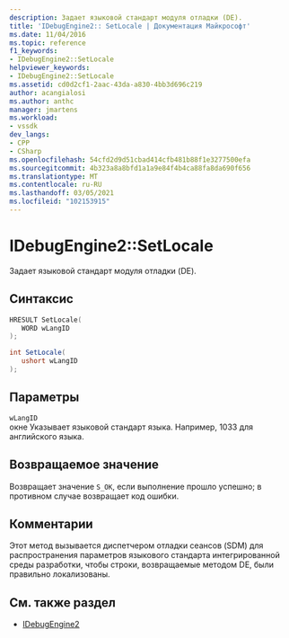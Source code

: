 ```yaml
---
description: Задает языковой стандарт модуля отладки (DE).
title: 'IDebugEngine2:: SetLocale | Документация Майкрософт'
ms.date: 11/04/2016
ms.topic: reference
f1_keywords:
- IDebugEngine2::SetLocale
helpviewer_keywords:
- IDebugEngine2::SetLocale
ms.assetid: cd0d2cf1-2aac-43da-a830-4bb3d696c219
author: acangialosi
ms.author: anthc
manager: jmartens
ms.workload:
- vssdk
dev_langs:
- CPP
- CSharp
ms.openlocfilehash: 54cfd2d9d51cbad414cfb481b88f1e3277500efa
ms.sourcegitcommit: 4b323a8a8bfd1a1a9e84f4b4ca88fa8da690f656
ms.translationtype: MT
ms.contentlocale: ru-RU
ms.lasthandoff: 03/05/2021
ms.locfileid: "102153915"
---
```

# <a name="idebugengine2setlocale"></a>IDebugEngine2::SetLocale
Задает языковой стандарт модуля отладки (DE).

## <a name="syntax"></a>Синтаксис

```cpp
HRESULT SetLocale( 
   WORD wLangID
);
```

```csharp
int SetLocale( 
   ushort wLangID
);
```

## <a name="parameters"></a>Параметры
`wLangID`\
окне Указывает языковой стандарт языка. Например, 1033 для английского языка.

## <a name="return-value"></a>Возвращаемое значение
 Возвращает значение `S_OK`, если выполнение прошло успешно; в противном случае возвращает код ошибки.

## <a name="remarks"></a>Комментарии
 Этот метод вызывается диспетчером отладки сеансов (SDM) для распространения параметров языкового стандарта интегрированной среды разработки, чтобы строки, возвращаемые методом DE, были правильно локализованы.

## <a name="see-also"></a>См. также раздел
- [IDebugEngine2](../../../extensibility/debugger/reference/idebugengine2.md)
